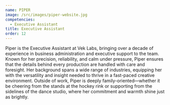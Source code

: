 ```yaml
---
name: PIPER
image: /src/images/piper-website.jpg
competencies:
  - Executive Assistant
title: Executive Assistant
order: 12
---
```

Piper is the Executive Assistant at Vek Labs, bringing over a decade of experience in business administration and executive support to the team. Known for her precision, reliability, and calm under pressure, Piper ensures that the details behind every production are handled with care and foresight. Her background spans a wide range of industries, equipping her with the versatility and insight needed to thrive in a fast-paced creative environment. Outside of work, Piper is deeply family-oriented—whether it be cheering from the stands at the hockey rink or supporting from the sidelines of the dance studio, where her commitment and warmth shine just as brightly.
